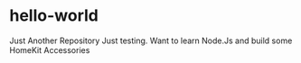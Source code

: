 # hello-world
Just Another Repository
Just testing.  Want to learn Node.Js and build some HomeKit Accessories
